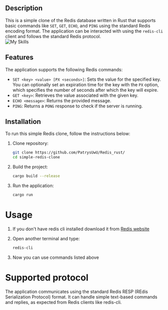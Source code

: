 ## Description

This is a simple clone of the Redis database written in Rust that supports basic commands like `SET`, `GET`, `ECHO`, and `PING` using the standard Redis encoding format. The application can be interacted with using the `redis-cli` client and follows the standard Redis protocol.<br>
![My Skills](https://skillicons.dev/icons?i=rust)

## Features

The application supports the following Redis commands:

- `SET <key> <value> [PX <seconds>]`: Sets the value for the specified key. You can optionally set an expiration time for the key with the `PX` option, which specifies the number of seconds after which the key will expire.
- `GET <key>`: Retrieves the value associated with the given key.
- `ECHO <message>`: Returns the provided message.
- `PING`: Returns a `PONG` response to check if the server is running.

## Installation

To run this simple Redis clone, follow the instructions below:

1. Clone repository:

   ```bash
   git clone https://github.com/PatrysUwU/Redis_rust/
   cd simple-redis-clone
   ```
2. Build the project:
    ```bash
    cargo build --release
    ```
3. Run the application:
    ```bash
    cargo run
    ```

# Usage

1. If you don't have redis cli installed download it from [Redis website](https://redis.io/download)

2. Open another terminal and type:
    ```bash
    redis-cli
    ```
3. Now you can use commands listed above

# Supported protocol
The application communicates using the standard Redis RESP (REdis Serialization Protocol) format. It can handle simple text-based commands and replies, as expected from Redis clients like redis-cli.